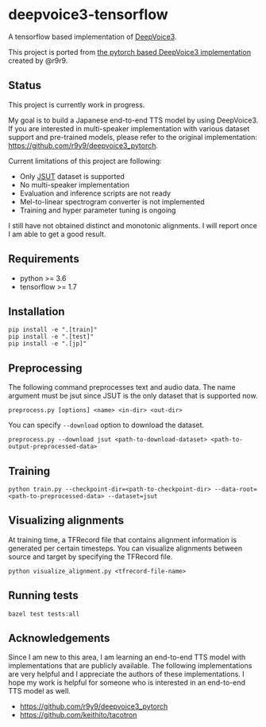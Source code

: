 # deepvoice3-tensorflow

A tensorflow based implementation of [DeepVoice3](https://arxiv.org/abs/1710.07654).

This project is ported from [the pytorch based DeepVoice3 implementation](https://github.com/r9y9/deepvoice3_pytorch) created by @r9r9.


## Status

This project is currently work in progress.

My goal is to build a Japanese end-to-end TTS model by using DeepVoice3.
If you are interested in multi-speaker implementation with various dataset support and pre-trained models, please refer to the original implementation: https://github.com/r9y9/deepvoice3_pytorch.

Current limitations of this project are following:

- Only [JSUT](https://sites.google.com/site/shinnosuketakamichi/publication/jsut) dataset is supported
- No multi-speaker implementation
- Evaluation and inference scripts are not ready
- Mel-to-linear spectrogram converter is not implemented
- Training and hyper parameter tuning is ongoing

I still have not obtained distinct and monotonic alignments.
I will report once I am able to get a good result.


## Requirements

- python >= 3.6
- tensorflow >= 1.7


## Installation

```
pip install -e ".[train]"
pip install -e ".[test]"
pip install -e ".[jp]"
```


## Preprocessing

The following command preprocesses text and audio data. The name argument must be jsut since JSUT is the only dataset that is supported now.

```
preprocess.py [options] <name> <in-dir> <out-dir>
```

You can specify `--download` option to download the dataset.

```
preprocess.py --download jsut <path-to-download-dataset> <path-to-output-preprocessed-data>
```

## Training

```
python train.py --checkpoint-dir=<path-to-checkpoint-dir> --data-root=<path-to-preprocessed-data> --dataset=jsut
```

## Visualizing alignments

At training time, a TFRecord file that contains alignment information is generated per certain timesteps.
You can visualize alignments between source and target by specifying the TFRecord file.

```
python visualize_alignment.py <tfrecord-file-name>
```

## Running tests

```
bazel test tests:all
```


## Acknowledgements

Since I am new to this area, I am learning an end-to-end TTS model with implementations that are publicly available.
The following implementations are very helpful and I appreciate the authors of these implementations.
I hope my work is helpful for someone who is interested in an end-to-end TTS model as well.

- https://github.com/r9y9/deepvoice3_pytorch
- https://github.com/keithito/tacotron